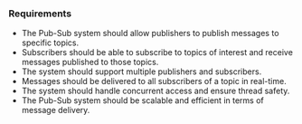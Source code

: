 ### Requirements

* The Pub-Sub system should allow publishers to publish messages to specific topics.
* Subscribers should be able to subscribe to topics of interest and receive messages published to those topics.
* The system should support multiple publishers and subscribers.
* Messages should be delivered to all subscribers of a topic in real-time.
* The system should handle concurrent access and ensure thread safety.
* The Pub-Sub system should be scalable and efficient in terms of message delivery.